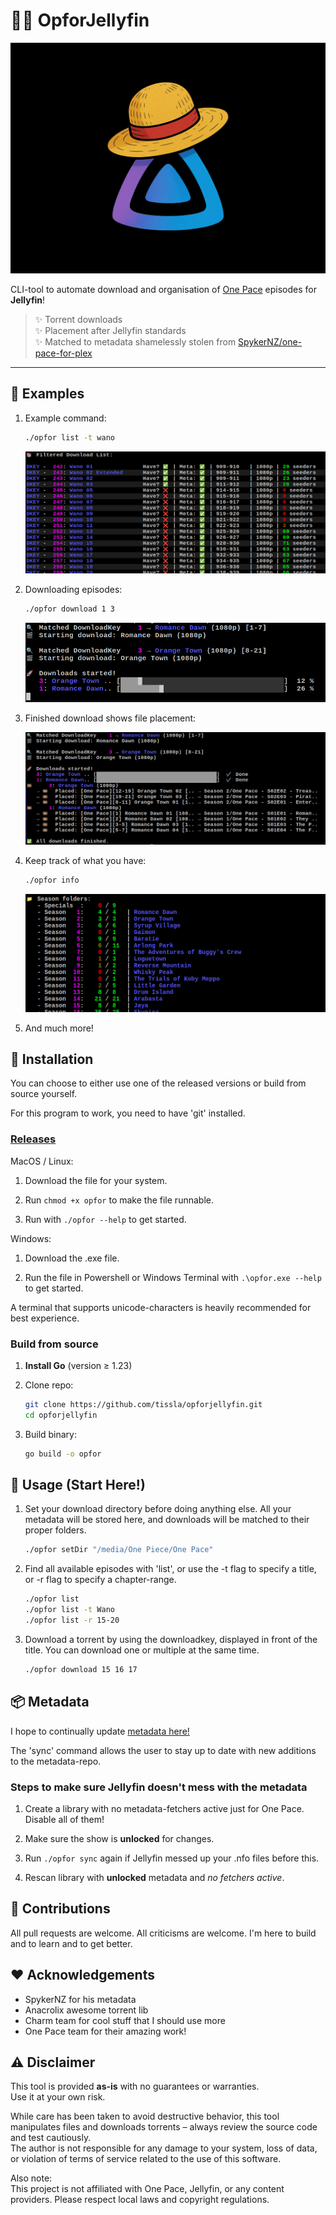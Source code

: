 # 🏴‍☠️ OpforJellyfin

![OpforJellyfin-logo](img/opforjellyfin.png)

CLI-tool to automate download and organisation of [One Pace](https://onepace.net) episodes for **Jellyfin**!

> ✨ Torrent downloads  
> ✨ Placement after Jellyfin standards  
> ✨ Matched to metadata shamelessly stolen from [SpykerNZ/one-pace-for-plex](https://github.com/SpykerNZ/one-pace-for-plex)

---

## 📸 Examples

1. Example command:

   ```bash
   ./opfor list -t wano
   ```

   ![List view example](img/example1.png)

2. Downloading episodes:

   ```bash
   ./opfor download 1 3
   ```

   ![Download view example](img/example2.png)

3. Finished download shows file placement:

   ![Finished download](img/example3.png)

4. Keep track of what you have:

   ```bash
   ./opfor info
   ```

   ![Info](img/example4.png)

5. And much more!

## 🔧 Installation

You can choose to either use one of the released versions or build from source yourself.

For this program to work, you need to have 'git' installed.

### [Releases](https://github.com/tissla/opforjellyfin/releases/tag/v1.0.0)

MacOS / Linux:

1. Download the file for your system.

2. Run `chmod +x opfor` to make the file runnable.

3. Run with `./opfor --help` to get started.

Windows:

1. Download the .exe file.

2. Run the file in Powershell or Windows Terminal with `.\opfor.exe --help` to get started.

A terminal that supports unicode-characters is heavily recommended for best experience.

### Build from source

1. **Install Go** (version ≥ 1.23)

2. Clone repo:

   ```bash
   git clone https://github.com/tissla/opforjellyfin.git
   cd opforjellyfin
   ```

3. Build binary:

   ```bash
   go build -o opfor
   ```

## 🚀 Usage (Start Here!)

1. Set your download directory before doing anything else. All your metadata will be stored here, and downloads will be matched to their proper folders.

   ```bash
   ./opfor setDir "/media/One Piece/One Pace"
   ```

1. Find all available episodes with 'list', or use the -t flag to specify a title, or -r flag to specify a chapter-range.

   ```bash
   ./opfor list
   ./opfor list -t Wano
   ./opfor list -r 15-20
   ```

1. Download a torrent by using the downloadkey, displayed in front of the title. You can download one or multiple at the same time.

   ```bash
   ./opfor download 15 16 17
   ```

## 📦 Metadata

I hope to continually update [metadata here!](https://github.com/tissla/one-pace-jellyfin)

The 'sync' command allows the user to stay up to date with new additions to the metadata-repo.

### Steps to make sure Jellyfin doesn't mess with the metadata

1. Create a library with no metadata-fetchers active just for One Pace. Disable all of them!

1. Make sure the show is **unlocked** for changes.

1. Run `./opfor sync` again if Jellyfin messed up your .nfo files before this.

1. Rescan library with **unlocked** metadata and _no fetchers active_.

## 🤝 Contributions

All pull requests are welcome. All criticisms are welcome. I'm here to build and to learn and to get better.

## ❤️ Acknowledgements

- SpykerNZ for his metadata
- Anacrolix awesome torrent lib
- Charm team for cool stuff that I should use more
- One Pace team for their amazing work!

## ⚠️ Disclaimer

This tool is provided **as-is** with no guarantees or warranties.  
Use it at your own risk.

While care has been taken to avoid destructive behavior, this tool manipulates files and downloads torrents – always review the source code and test cautiously.  
The author is not responsible for any damage to your system, loss of data, or violation of terms of service related to the use of this software.

Also note:  
This project is not affiliated with One Pace, Jellyfin, or any content providers. Please respect local laws and copyright regulations.
